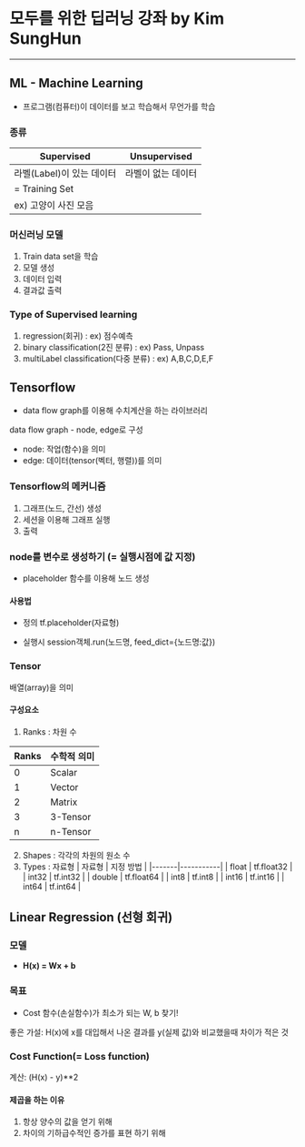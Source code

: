 # 모두를 위한 딥러닝 강좌 by Kim SungHun
----------------------

## ML - Machine Learning
* 프로그램(컴퓨터)이 데이터를 보고 학습해서 무언가를 학습

### 종류
| Supervised | Unsupervised |
|------------|--------------|
| 라벨(Label)이 있는 데이터 | 라벨이 없는 데이터 |
| = Training Set |   |
| ex) 고양이 사진 모음 |   |


### 머신러닝 모델
1. Train data set을 학습
2. 모델 생성
3. 데이터 입력
4. 결과값 출력

### Type of Supervised learning
1. regression(회귀) : ex) 점수예측
2. binary classification(2진 분류) : ex) Pass, Unpass
3. multiLabel classification(다중 분류) : ex) A,B,C,D,E,F

## Tensorflow
* data flow graph를 이용해 수치계산을 하는 라이브러리

data flow graph - node, edge로 구성
* node: 작업(함수)을 의미
* edge: 데이터(tensor(벡터, 행렬))를 의미

### Tensorflow의 메커니즘
1. 그래프(노드, 간선) 생성
2. 세션을 이용해 그래프 실행
3. 출력

### node를 변수로 생성하기 (= 실행시점에 값 지정)
* placeholder 함수를 이용해 노드 생성

#### 사용법
* 정의
tf.placeholder(자료형)

* 실행시
session객체.run(노드명, feed_dict={노드명:값})

### Tensor
배열(array)을 의미

#### 구성요소
1. Ranks : 차원 수

| Ranks | 수학적 의미 |
|-------|------------|
| 0 | Scalar |
| 1 | Vector |
| 2 | Matrix |
| 3 | 3-Tensor |
| n | n-Tensor |

2. Shapes : 각각의 차원의 원소 수
3. Types : 자료형
| 자료형 | 지정 방법 |
|-------|-----------|
| float | tf.float32 |
| int32 | tf.int32 |
| double | tf.float64 |
| int8 | tf.int8 |
| int16 | tf.int16 |
| int64 | tf.int64 |


## Linear Regression (선형 회귀)

### 모델
* <b>H(x) = Wx + b</b>

### 목표
* Cost 함수(손실함수)가 최소가 되는 W, b 찾기!

좋은 가설: H(x)에 x를 대입해서 나온 결과를 y(실제 값)와 비교했을때 차이가 적은 것

### Cost Function(= Loss function)
계산: (H(x) - y)**2

#### 제곱을 하는 이유
1. 항상 양수의 값을 얻기 위해
2. 차이의 기하급수적인 증가를 표현 하기 위해